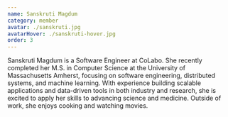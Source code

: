 ```yaml
---
name: Sanskruti Magdum
category: member
avatar: ./sanskruti.jpg
avatarHover: ./sanskruti-hover.jpg
order: 3
---
```


Sanskruti Magdum is a Software Engineer at CoLabo. She recently completed her M.S. in Computer Science at the University of Massachusetts Amherst, focusing on software engineering, distributed systems, and machine learning. With experience building scalable applications and data-driven tools in both industry and research, she is excited to apply her skills to advancing science and medicine. Outside of work, she enjoys cooking and watching movies.
